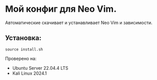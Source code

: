 # Мой конфиг для Neo Vim.
Автоматические скачивает и устанавливает Neo Vim и зависимости.
 ## Установка:
 `
 source install.sh
 `

 Проверено на:
 * Ubuntu Server 22.04.4 LTS
 * Kali Linux 2024.1
  

